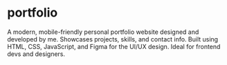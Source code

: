 # portfolio
A modern, mobile-friendly personal portfolio website designed and developed by me. Showcases projects, skills, and contact info. Built using HTML, CSS, JavaScript, and Figma for the UI/UX design. Ideal for frontend devs and designers.
